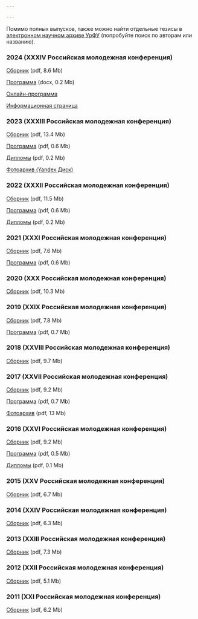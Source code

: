 ```yaml
---

---
```

Помимо полных выпусков, также можно найти отдельные тезисы в [электронном научном архиве УрФУ](https://elar.urfu.ru/) (попробуйте поиск по авторам или названию).

### 2024 (XXXIV Российская молодежная конференция)

[Сборник](https://elar.urfu.ru/bitstream/10995/139321/1/978-5-7996-3916-7_2024.pdf) (pdf, 8.6 Mb)

[Программа](https://github.com/conferenceusu/conferenceusu.github.io/raw/master/src/components/%D0%9F%D1%80%D0%BE%D0%B3%D1%80%D0%B0%D0%BC%D0%BC%D0%B0%20XXXIV.docx) (docx, 0.2 Mb)

[Онлайн-программа](/2024/prog)

[Информационная страница](/2024)

### 2023 (XXXIII Российская молодежная конференция)

[Сборник](https://elar.urfu.ru/bitstream/10995/124839/1/978-5-7996-3703-3_2023.pdf) (pdf, 13.4 Mb)

[Программа](https://insma.urfu.ru/fileadmin/user_upload/site_32133/IENiM/chem_ruten/2023/Prog-2023.pdf) (pdf, 0.6 Mb)

[Дипломы](https://insma.urfu.ru/fileadmin/user_upload/site_32133/IENiM/chem_ruten/2023/diplomas-2023.pdf) (pdf, 0.2 Mb)

[Фотоархив (Yandex Диск)](https://disk.yandex.com/d/CWDhbdoyLLqSXg)

### 2022 (XXXII Российская молодежная конференция)

[Сборник](https://insma.urfu.ru/fileadmin/user_upload/site_32133/IENiM/chem_ruten/2022/Abstracts-2022.pdf) (pdf, 11.5 Mb)

[Программа](https://insma.urfu.ru/fileadmin/user_upload/site_32133/IENiM/chem_ruten/2022/Prog-2022.pdf) (pdf, 0.6 Mb)

[Дипломы](https://insma.urfu.ru/fileadmin/user_upload/site_32133/IENiM/chem_ruten/2022/winners-2022.pdf) (pdf, 0.2 Mb)

### 2021 (XXXI Российская молодежная конференция)

[Сборник](https://insma.urfu.ru/fileadmin/user_upload/site_32133/IENiM/chem_ruten/2021/Abstracts-2021.pdf) (pdf, 7.6 Mb)

[Программа](https://insma.urfu.ru/fileadmin/user_upload/site_32133/IENiM/chem_ruten/2021/Prog-2021.pdf) (pdf, 0.6 Mb)

### 2020 (XXX Российская молодежная конференция)

[Сборник](https://insma.urfu.ru/fileadmin/user_upload/site_32133/IENiM/chem_ruten/2020/Abstracts-2020.pdf) (pdf, 10.3 Mb)

### 2019 (XXIX Российская молодежная конференция)

[Сборник](https://insma.urfu.ru/fileadmin/user_upload/site_32133/IENiM/chem_ruten/2019/Abstracts-2019.pdf) (pdf, 7.8 Mb)

[Программа](https://insma.urfu.ru/fileadmin/user_upload/site_32133/IENiM/chem_ruten/2019/Prog-2019.pdf) (pdf, 0.7 Mb)

### 2018 (XXVIII Российская молодежная конференция)

[Сборник](https://insma.urfu.ru/fileadmin/user_upload/site_32133/IENiM/chem_ruten/2018/Abstracts-2018.pdf) (pdf, 9.7 Mb)

### 2017 (XXVII Российская молодежная конференция)

[Сборник](https://insma.urfu.ru/fileadmin/user_upload/site_32133/IENiM/chem_ruten/2017/Abstracts-2017.pdf) (pdf, 9.2 Mb)

[Программа](https://insma.urfu.ru/fileadmin/user_upload/site_32133/IENiM/chem_ruten/2017/Program_conf_2017.pdf) (pdf, 0.7 Mb)

[Фотоархив](https://insma.urfu.ru/fileadmin/user_upload/site_32133/IENiM/chem_ruten/2017/Ruten_2017ph.pdf) (pdf, 13 Mb)

### 2016 (XXVI Российская молодежная конференция)

[Сборник](https://insma.urfu.ru/fileadmin/user_upload/site_32133/IENiM/chem_ruten/2016/Abstracts-2016.pdf) (pdf, 9.2 Mb)

[Программа](https://insma.urfu.ru/fileadmin/user_upload/site_32133/IENiM/chem_ruten/2016/Ruten_XXVI_program.pdf) (pdf, 0.5 Mb)

[Дипломы](https://insma.urfu.ru/fileadmin/user_upload/site_32133/IENiM/chem_ruten/2016/Ru_2016_diploma.pdf) (pdf, 0.1 Mb)

### 2015 (XXV Российская молодежная конференция)

[Сборник](https://insma.urfu.ru/fileadmin/user_upload/site_32133/IENiM/chem_ruten/2015/Book_of_Abstracts_XXV.pdf) (pdf, 6.7 Mb)

### 2014 (XXIV Российская молодежная конференция)

[Сборник](https://insma.urfu.ru/fileadmin/user_upload/site_32133/IENiM/chem_ruten/2014/Abstracts-2014.pdf) (pdf, 6.3 Mb)

### 2013 (XXIII Российская молодежная конференция)

[Сборник](https://insma.urfu.ru/fileadmin/user_upload/site_32133/IENiM/chem_ruten/2013/Abstracts-2013.pdf) (pdf, 7.3 Mb)

### 2012 (XXII Российская молодежная конференция)

[Сборник](https://insma.urfu.ru/fileadmin/user_upload/site_32133/IENiM/chem_ruten/2012/Abstracts-2012.pdf) (pdf, 5.1 Mb)

### 2011 (XXI Российская молодежная конференция)

[Сборник](https://insma.urfu.ru/fileadmin/user_upload/site_32133/IENiM/chem_ruten/2011/Abstracts-2011.pdf) (pdf, 6.2 Mb)